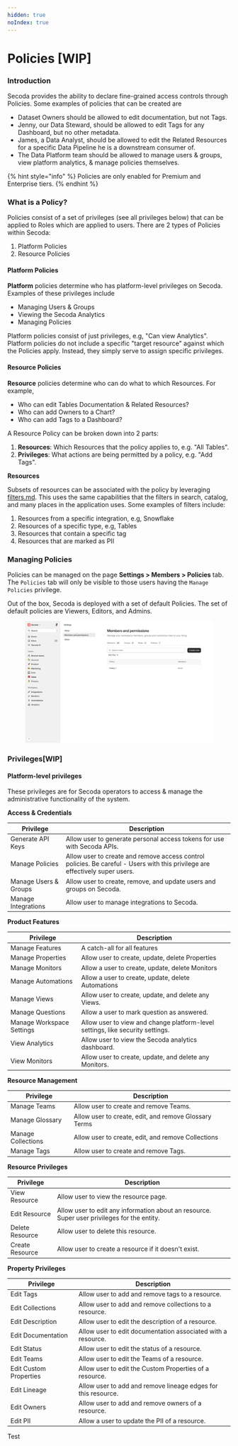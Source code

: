 ```yaml
---
hidden: true
noIndex: true
---
```


# Policies \[WIP]

### Introduction[​](https://datahubproject.io/docs/authorization/policies#introduction) <a href="#introduction" id="introduction"></a>

Secoda provides the ability to declare fine-grained access controls through Policies. Some examples of policies that can be created are

* Dataset Owners should be allowed to edit documentation, but not Tags.
* Jenny, our Data Steward, should be allowed to edit Tags for any Dashboard, but no other metadata.
* James, a Data Analyst, should be allowed to edit the Related Resources for a specific Data Pipeline he is a downstream consumer of.
* The Data Platform team should be allowed to manage users & groups, view platform analytics, & manage policies themselves.

{% hint style="info" %}
Policies are only enabled for Premium and Enterprise tiers.
{% endhint %}

### What is a Policy?[​](https://datahubproject.io/docs/authorization/policies#what-is-a-policy) <a href="#what-is-a-policy" id="what-is-a-policy"></a>

Policies consist of a set of privileges (see all privileges below) that can be applied to Roles which are applied to users. There are 2 types of Policies within Secoda:

1. Platform Policies
2. Resource Policies

#### Platform Policies[​](https://datahubproject.io/docs/authorization/policies#platform-policies) <a href="#platform-policies" id="platform-policies"></a>

**Platform** policies determine who has platform-level privileges on Secoda. Examples of these privileges include

* Managing Users & Groups
* Viewing the Secoda Analytics
* Managing Policies&#x20;

Platform policies consist of just privileges, e.g, "Can view Analytics". Platform policies do not include a specific "target resource" against which the Policies apply. Instead, they simply serve to assign specific privileges.

#### Resource Policies[​](https://datahubproject.io/docs/authorization/policies#metadata-policies) <a href="#metadata-policies" id="metadata-policies"></a>

**Resource** policies determine who can do what to which Resources. For example,

* Who can edit Tables Documentation & Related Resources?
* Who can add Owners to a Chart?
* Who can add Tags to a Dashboard?

A Resource Policy can be broken down into 2 parts:

1. **Resources**: Which Resources that the policy applies to, e.g. "All Tables".
2. **Privileges**: What actions are being permitted by a policy, e.g. "Add Tags".

**Resources**[**​**](https://datahubproject.io/docs/authorization/policies#resources)

Subsets of resources can be associated with the policy by leveraging [filters.md](filters.md "mention"). This uses the same capabilities that the filters in search, catalog, and many places in the application uses. Some examples of filters include:

1. Resources from a specific integration, e.g, Snowflake
2. Resources of a specific type, e.g, Tables
3. Resources that contain a specific tag
4. Resources that are marked as PII

### Managing Policies[​](https://datahubproject.io/docs/authorization/policies#managing-policies) <a href="#managing-policies" id="managing-policies"></a>

Policies can be managed on the page **Settings > Members > Policies** tab. The `Policies` tab will only be visible to those users having the `Manage Policies` privilege.

Out of the box, Secoda is deployed with a set of default Policies. The set of default policies are Viewers, Editors, and Admins.

<figure><img src="../.gitbook/assets/Policy.png" alt=""><figcaption></figcaption></figure>

### Privileges[​](https://datahubproject.io/docs/authorization/policies#reference) \[WIP] <a href="#reference" id="reference"></a>

#### Platform-level privileges[​](https://datahubproject.io/docs/authorization/policies#platform-level-privileges) <a href="#platform-level-privileges" id="platform-level-privileges"></a>

These privileges are for Secoda operators to access & manage the administrative functionality of the system.

**Access & Credentials**[**​**](https://datahubproject.io/docs/authorization/policies#access--credentials)

| Privilege             | Description                                                                                                                  |
| --------------------- | ---------------------------------------------------------------------------------------------------------------------------- |
| Generate API Keys     | Allow user to generate personal access tokens for use with Secoda APIs.                                                      |
| Manage Policies       | Allow user to create and remove access control policies. Be careful - Users with this privilege are effectively super users. |
| Manage Users & Groups | Allow user to create, remove, and update users and groups on Secoda.                                                         |
| Manage Integrations   | Allow user to manage integrations to Secoda.                                                                                 |

**Product Features**[**​**](https://datahubproject.io/docs/authorization/policies#product-features)

| Privilege                 | Description                                                                    |
| ------------------------- | ------------------------------------------------------------------------------ |
| Manage Features           | A catch-all for all features                                                   |
| Manage Properties         | Allow user to create, update, delete Properties                                |
| Manage Monitors           | Allow a user to create, update, delete Monitors                                |
| Manage Automations        | Allow a user to create, update, delete Automations                             |
| Manage Views              | Allow user to create, update, and delete any Views.                            |
| Manage Questions          | Allow a user to mark question as answered.                                     |
| Manage Workspace Settings | Allow user to view and change platform-level settings, like security settings. |
| View Analytics            | Allow user to view the Secoda analytics dashboard.                             |
| View Monitors             | Allow user to create, update, and delete any Monitors.                         |

**Resource Management**[**​**](https://datahubproject.io/docs/authorization/policies#entity-management)

| Privilege          | Description                                           |
| ------------------ | ----------------------------------------------------- |
| Manage Teams       | Allow user to create and remove Teams.                |
| Manage Glossary    | Allow user to create, edit, and remove Glossary Terms |
| Manage Collections | Allow user to create, edit, and remove Collections    |
| Manage Tags        | Allow user to create and remove Tags.                 |



**Resource Privileges**[**​**](https://datahubproject.io/docs/authorization/policies#entity-privileges)

| Privilege       | Description                                                                                 |
| --------------- | ------------------------------------------------------------------------------------------- |
| View Resource   | Allow user to view the resource page.                                                       |
| Edit Resource   | Allow user to edit any information about an resource. Super user privileges for the entity. |
| Delete Resource | Allow user to delete this resource.                                                         |
| Create Resource | Allow user to create a resource if it doesn't exist.                                        |

**Property Privileges**[**​**](https://datahubproject.io/docs/authorization/policies#aspect-privileges)

| Privilege              | Description                                                   |
| ---------------------- | ------------------------------------------------------------- |
| Edit Tags              | Allow user to add and remove tags to a resource.              |
| Edit Collections       | Allow user to add and remove collections to a resource.       |
| Edit Description       | Allow user to edit the description of a resource.             |
| Edit Documentation     | Allow user to edit documentation associated with a resource.  |
| Edit Status            | Allow user to edit the status of a resource.                  |
| Edit Teams             | Allow user to edit the Teams of a resource.                   |
| Edit Custom Properties | Allow user to edit the Custom Properties of a resource.       |
| Edit Lineage           | Allow user to add and remove lineage edges for this resource. |
| Edit Owners            | Allow user to add and remove owners of a resource.            |
| Edit PII               | Allow a user to update the PII of a resource.                 |

Test

